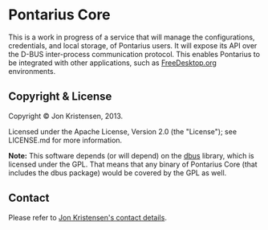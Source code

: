 Pontarius Core
==============

This is a work in progress of a service that will manage the configurations,
credentials, and local storage, of Pontarius users. It will expose its API over
the D-BUS inter-process communication protocol. This enables Pontarius to be
integrated with other applications, such as
[FreeDesktop.org](http://www.freedesktop.org/wiki/) environments.

Copyright & License
-------------------

Copyright © Jon Kristensen, 2013.

Licensed under the Apache License, Version 2.0 (the "License"); see LICENSE.md
for more information.

__Note:__ This software depends (or will depend) on the
[dbus](http://hackage.haskell.org/package/dbus) library, which is licensed under
the GPL. That means that any binary of Pontarius Core (that includes the dbus
package) would be covered by the GPL as well.

Contact
-------

Please refer to [Jon Kristensen's contact
details](http://www.jonkri.com/contact/).
